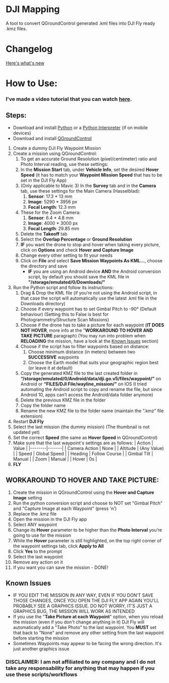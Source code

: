 # DJI Mapping
A tool to convert QGroundControl generated .kml files into DJI Fly ready .kmz files.

# Changelog
[Here's what's new](CHANGELOG.md)

# How to Use:
### I've made a video tutorial that you can watch [here](https://youtu.be/4k9uwlP-x5Q).
## Steps:
* Download and install [Python](https://www.python.org/) or a [Python Interpreter](https://play.google.com/store/apps/details?id=org.qpython.qpy3&hl=en_US) (if on mobile devices)
* Download and install [QGroundControl](http://qgroundcontrol.com/)
1. Create a dummy DJI Fly Waypoint Mission
2. Create a mission using QGroundControl:
   1. To get an accurate Ground Resolution (pixel/centimeter) ratio and Photo Interval reading, use these settings:
   2. In the **Mission Start** tab, under **Vehicle Info**, set the desired **Hover Speed** (it has to match your **Waypoint Mission Speed** that has to be set in the DJI Fly App)
   3. (Only applicable to Mavic 3) In the **Survey** tab and in the **Camera** tab, use these settings for the Main Camera (Hasselblad):
      1. **Sensor**: 17.3 * 13 mm
      2. **Image**: 5290 * 3956 px
      3. **Focal Length**: 12.3 mm
   4. These for the Zoom Camera:
      1. **Sensor**: 6.4 * 4.8 mm
      2. **Image**: 4000 * 3000 px
      3. **Focal Length**: 29.85 mm
   5. Delete the **Takeoff** tab
   6. Select the **Overlap Percentage** or **Ground Resolution**
   7. **IF** you want the drone to stop and hover when taking every picture, click on **Options** and check **Hover and Capture Image**
   8. Change every other setting to fit your needs
   9. Click on **File** and select **Save Mission Waypoints As KML…**, choose the directory and save
      * **IF** you are using an Android device **AND** the Android conversion script, by default you should save the KML file in **"/storage/emulated/0/Downloads/"**
3. Run the Python script and follow its instructions:
   1. Drag & Drop the KML file (if you’re not using the Android script, in that case the script will automatically use the latest .kml file in the Downloads directory)
   2. Choose if every waypoint has to set Gimbal Pitch to -90° (Default behaviour) (Setting this to False is best for Photogrammetry/Structure Scan Missions)
   3. Choose if the drone has to take a picture for each waypoint (**IT DOES NOT HOVER**, more info at the "**WORKAROUND TO HOVER AND TAKE PICTURE** paragraph) (You may run into problem when **RELOADING** the mission, have a look at the [Known Issues](https://github.com/LOLsW/DJIMavic3Mapping#known-issues) section)
   4. Choose if the script has to filter waypoints based on distance:
      1. Choose minimum distance (in meters) between two **SUCCESSIVE** waypoints
      2. Choose the Earth model that suits your geographic region best (or leave it at default)
   5. Copy the generated KMZ file to the last created folder in **“/storage/emulated/0/Android/data/dji.go.v5/files/waypoint/”** on Android or **“FILES/DJI File/wayline_mission/”** on IOS (I tried automating the Android script to copy and rename the file, but since Android 10, apps can’t access the Android/data folder anymore)
   6. Delete the previous KMZ file in the folder
   7. Copy the folder name
   8. Rename the new KMZ file to the folder name (maintain the “.kmz” file extension)
4. Restart **DJI Fly**
5. Select the last mission (the dummy mission) (The thumbnail is not updated yet)
6. Set the correct **Speed** (the same as **Hover Speed** in QGroundControl)
7. Make sure that the last waypoint's settings are as follows:
   | Action | Value |
   |--------|-------|
   | Camera Action | None |
   | Altitude | (Any Value) |
   | Speed | Global Speed |
   | Heading | Follow Course |
   | Gimbal Tilt | Manual |
   | Zoom | Manual |
   | Hover | 0s |
9. **FLY**

## WORKAROUND TO HOVER AND TAKE PICTURE:
1. Create the mission in QGroundControl using the **Hover and Capture Image** setting
2. Run the python conversion script and choose to NOT set "Gimbal Pitch" and "Capture Image at each Waypoint" (press 'n')
3. Replace the .kmz file
4. Open the mission in the DJI Fly app
5. Select ANY waypoint
6. Change its **Hover** parameter to be higher than the **Photo Interval** you’re going to use for the mission
7. While the **Hover** parameter is still highlighted, on the top right corner of the waypoint settings tab, click **Apply to All**
8. Click **Yes** to the prompt
9. Select the last waypoint
10. Remove any action on it
11. If you want you can save the mission - DONE!

## Known Issues
* IF YOU EDIT THE MISSION IN ANY WAY, EVEN IF YOU DON’T SAVE THOSE CHANGES, ONCE YOU OPEN THE DJI FLY APP AGAIN YOU’LL PROBABLY SEE A GRAPHICS ISSUE. DO NOT WORRY, IT’S JUST A GRAPHICS BUG, THE MISSION WILL WORK AS INTENDED
* If you use the "**Take Picture at each Waypoint**" option, when you reload the mission (even if you don't change anything in it) DJI Fly will automatically add a "Take Photo" to the last waypoint. You **MUST** set that back to "None" and remove any other setting from the last waypoint before starting the mission
* Sometimes Waypoints may appear to be facing the wrong direction. It's just another graphics issue

### DISCLAIMER: I am not affiliated to any company and I do not take any responsability for anything that may happen if you use these scripts/workflows
